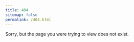 ```yaml
---
title: 404
sitemap: false
permalink: /404.html
---
```


Sorry, but the page you were trying to view does not exist.
